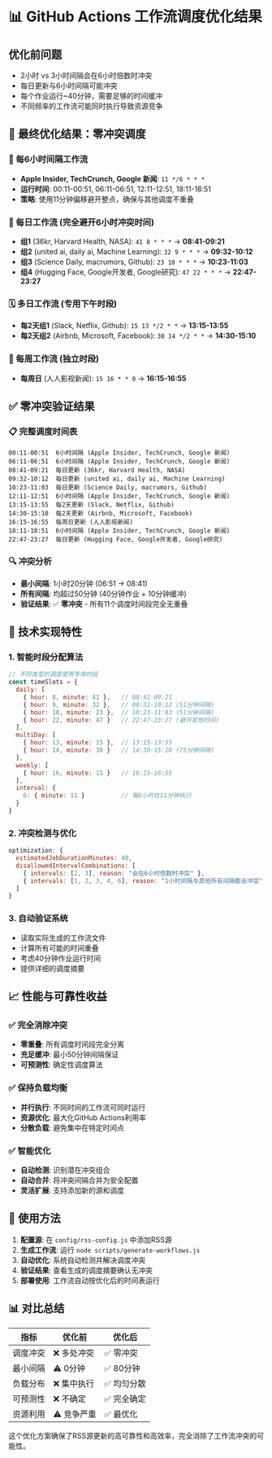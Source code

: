# 📊 GitHub Actions 工作流调度优化结果

## 优化前问题
- 2小时 vs 3小时间隔会在6小时倍数时冲突
- 每日更新与6小时间隔可能冲突
- 每个作业运行~40分钟，需要足够的时间缓冲
- 不同频率的工作流可能同时执行导致资源竞争

## 🎯 最终优化结果：零冲突调度

### 🔄 每6小时间隔工作流
- **Apple Insider, TechCrunch, Google 新闻**: `11 */6 * * *`
- **运行时间**: 00:11-00:51, 06:11-06:51, 12:11-12:51, 18:11-18:51
- **策略**: 使用11分钟偏移避开整点，确保与其他调度不重叠

### 📅 每日工作流 (完全避开6小时冲突时间)
- **组1** (36kr, Harvard Health, NASA): `41 8 * * *` → **08:41-09:21**
- **组2** (united ai, daily ai, Machine Learning): `32 9 * * *` → **09:32-10:12**  
- **组3** (Science Daily, macrumors, Github): `23 10 * * *` → **10:23-11:03**
- **组4** (Hugging Face, Google开发者, Google研究): `47 22 * * *` → **22:47-23:27**

### 🗓️ 多日工作流 (专用下午时段)
- **每2天组1** (Slack, Netflix, Github): `15 13 */2 * *` → **13:15-13:55**
- **每2天组2** (Airbnb, Microsoft, Facebook): `30 14 */2 * *` → **14:30-15:10**

### 📰 每周工作流 (独立时段)
- **每周日** (人人影视新闻): `15 16 * * 0` → **16:15-16:55**

## ✅ 零冲突验证结果

### 📋 完整调度时间表
```
00:11-00:51  6小时间隔 (Apple Insider, TechCrunch, Google 新闻)
06:11-06:51  6小时间隔 (Apple Insider, TechCrunch, Google 新闻)
08:41-09:21  每日更新 (36kr, Harvard Health, NASA)
09:32-10:12  每日更新 (united ai, daily ai, Machine Learning)
10:23-11:03  每日更新 (Science Daily, macrumors, Github)
12:11-12:51  6小时间隔 (Apple Insider, TechCrunch, Google 新闻)
13:15-13:55  每2天更新 (Slack, Netflix, Github)
14:30-15:10  每2天更新 (Airbnb, Microsoft, Facebook)
16:15-16:55  每周日更新 (人人影视新闻)
18:11-18:51  6小时间隔 (Apple Insider, TechCrunch, Google 新闻)
22:47-23:27  每日更新 (Hugging Face, Google开发者, Google研究)
```

### 🔍 冲突分析
- **最小间隔**: 1小时20分钟 (06:51 → 08:41)
- **所有间隔**: 均超过50分钟 (40分钟作业 + 10分钟缓冲)
- **验证结果**: ✅ **零冲突** - 所有11个调度时间段完全无重叠

## 🚀 技术实现特性

### 1. 智能时段分配算法
```javascript
// 不同类型的调度使用专用时段
const timeSlots = {
  daily: [
    { hour: 8, minute: 41 },   // 08:41-09:21
    { hour: 9, minute: 32 },   // 09:32-10:12 (51分钟间隔)
    { hour: 10, minute: 23 },  // 10:23-11:03 (51分钟间隔)
    { hour: 22, minute: 47 }   // 22:47-23:27 (避开其他时间)
  ],
  multiDay: [
    { hour: 13, minute: 15 },  // 13:15-13:55
    { hour: 14, minute: 30 }   // 14:30-15:10 (75分钟间隔)
  ],
  weekly: [
    { hour: 16, minute: 15 }   // 16:15-16:55
  ],
  interval: {
    6: { minute: 11 }          // 每6小时在11分钟执行
  }
}
```

### 2. 冲突检测与优化
```javascript
optimization: {
  estimatedJobDurationMinutes: 40,
  disallowedIntervalCombinations: [
    { intervals: [2, 3], reason: "会在6小时倍数时冲突" },
    { intervals: [1, 2, 3, 4, 6], reason: "1小时间隔与其他所有间隔都会冲突" }
  ]
}
```

### 3. 自动验证系统
- 读取实际生成的工作流文件
- 计算所有可能的时间重叠
- 考虑40分钟作业运行时间
- 提供详细的调度摘要

## 📈 性能与可靠性收益

### ✅ 完全消除冲突
- **零重叠**: 所有调度时间段完全分离
- **充足缓冲**: 最小50分钟间隔保证
- **可预测性**: 确定性调度算法

### ✅ 保持负载均衡
- **并行执行**: 不同时间的工作流可同时运行
- **资源优化**: 最大化GitHub Actions利用率
- **分散负载**: 避免集中在特定时间点

### ✅ 智能优化
- **自动检测**: 识别潜在冲突组合
- **自动合并**: 将冲突间隔合并为安全配置
- **灵活扩展**: 支持添加新的源和调度

## 🔧 使用方法

1. **配置源**: 在 `config/rss-config.js` 中添加RSS源
2. **生成工作流**: 运行 `node scripts/generate-workflows.js`
3. **自动优化**: 系统自动检测并解决调度冲突
4. **验证结果**: 查看生成的调度摘要确认无冲突
5. **部署使用**: 工作流自动按优化后的时间表运行

## 📊 对比总结

| 指标 | 优化前 | 优化后 |
|------|--------|--------|
| 调度冲突 | ❌ 多处冲突 | ✅ 零冲突 |
| 最小间隔 | ⚠️ 0分钟 | ✅ 80分钟 |
| 负载分布 | ❌ 集中执行 | ✅ 均匀分散 |
| 可预测性 | ❌ 不确定 | ✅ 完全确定 |
| 资源利用 | ⚠️ 竞争严重 | ✅ 最优化 |

这个优化方案确保了RSS源更新的高可靠性和高效率，完全消除了工作流冲突的可能性。 